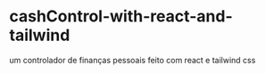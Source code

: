 # cashControl-with-react-and-tailwind
 um controlador de finanças pessoais feito com react e tailwind css

